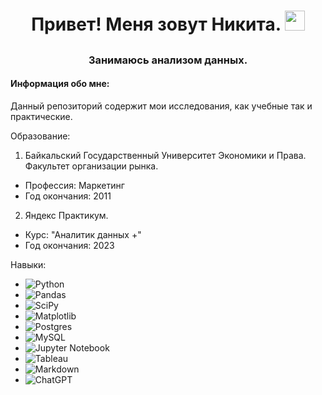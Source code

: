 # <h1 align="center">Привет! Меня зовут Никита. <img src="https://github.com/blackcater/blackcater/raw/main/images/Hi.gif" height="32"/></h1>
## <h3 align="center">Занимаюсь анализом данных.</h3>
#### Информация обо мне:
 Данный репозиторий содержит мои исследования, как учебные так и практические.

Образование:
1. Байкальский Государственный Университет Экономики и Права. Факультет организации рынка.
- Профессия: Маркетинг
- Год окончания: 2011
2. Яндекс Практикум.
- Курс: "Аналитик данных +"
- Год окончания: 2023

Навыки:
- ![Python](https://img.shields.io/badge/python-3670A0?style=for-the-badge&logo=python&logoColor=ffdd54)
- ![Pandas](https://img.shields.io/badge/pandas-%23150458.svg?style=for-the-badge&logo=pandas&logoColor=white)
- ![SciPy](https://img.shields.io/badge/SciPy-%230C55A5.svg?style=for-the-badge&logo=scipy&logoColor=%white)
- ![Matplotlib](https://img.shields.io/badge/Matplotlib-%23ffffff.svg?style=for-the-badge&logo=Matplotlib&logoColor=black)
- ![Postgres](https://img.shields.io/badge/postgres-%23316192.svg?style=for-the-badge&logo=postgresql&logoColor=white)
- ![MySQL](https://img.shields.io/badge/mysql-%2300f.svg?style=for-the-badge&logo=mysql&logoColor=white)
- ![Jupyter Notebook](https://img.shields.io/badge/jupyter-%23FA0F00.svg?style=for-the-badge&logo=jupyter&logoColor=white)
- ![Tableau](https://img.shields.io/badge/Tableau-E97627?style=for-the-badge&logo=Tableau&logoColor=white)
- ![Markdown](https://img.shields.io/badge/markdown-%23000000.svg?style=for-the-badge&logo=markdown&logoColor=white)
- ![ChatGPT](https://img.shields.io/badge/chatGPT-74aa9c?style=for-the-badge&logo=openai&logoColor=white)










